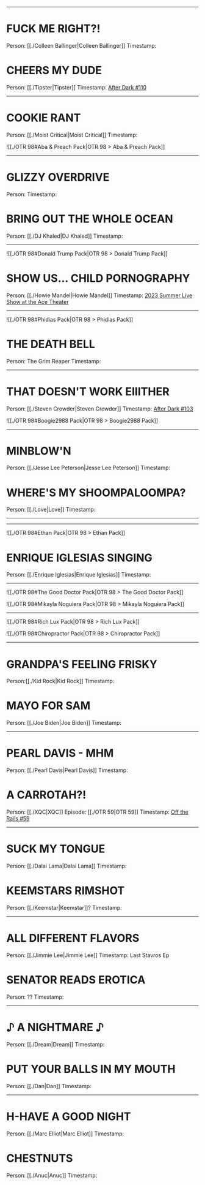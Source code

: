 ___
# FUCK ME RIGHT?!
Person: [[./Colleen Ballinger|Colleen Ballinger]]
Timestamp: 

# CHEERS MY DUDE
Person: [[./Tipster|Tipster]]
Timestamp: [After Dark #110](https://www.youtube.com/watch?v=7oD8nY2Zssk&t=14s)

___
# COOKIE RANT
Person: [[./Moist Critical|Moist Critical]]
Timestamp: 

![[./OTR 98#Aba & Preach Pack|OTR 98 > Aba & Preach Pack]]

___
# GLIZZY OVERDRIVE
Person:
Timestamp:

# BRING OUT THE WHOLE OCEAN
Person: [[./DJ Khaled|DJ Khaled]]
Timestamp:

___

![[./OTR 98#Donald Trump Pack|OTR 98 > Donald Trump Pack]]

# SHOW US...  CHILD PORNOGRAPHY
Person: [[./Howie Mandel|Howie Mandel]]
Timestamp: [2023 Summer Live Show at the Ace Theater](https://www.youtube.com/watch?v=ShNedjrsI_E&t=2581s)

___

![[./OTR 98#Phidias Pack|OTR 98 > Phidias Pack]]

# THE DEATH BELL
Person: The Grim Reaper
Timestamp: 

___
# THAT DOESN'T WORK EIIITHER
Person: [[./Steven Crowder|Steven Crowder]]
Timestamp: [After Dark #103](https://www.youtube.com/watch?v=LWRDQIrF8tc&t=3345s)

![[./OTR 98#Boogie2988 Pack|OTR 98 > Boogie2988 Pack]]

___
# MINBLOW'N
Person: [[./Jesse Lee Peterson|Jesse Lee Peterson]]
Timestamp: 

# WHERE'S MY SHOOMPALOOMPA?
Person: [[./Love|Love]]
Timestamp:

___
___
![[./OTR 98#Ethan Pack|OTR 98 > Ethan Pack]]

# ENRIQUE IGLESIAS SINGING
Person: [[./Enrique Iglesias|Enrique Iglesias]]
Timestamp:

___
![[./OTR 98#The Good Doctor Pack|OTR 98 > The Good Doctor Pack]]

![[./OTR 98#Mikayla Noguiera Pack|OTR 98 > Mikayla Noguiera Pack]]

___

![[./OTR 98#Rich Lux Pack|OTR 98 > Rich Lux Pack]]

![[./OTR 98#Chiropractor Pack|OTR 98 > Chiropractor Pack]]

___
# GRANDPA'S FEELING FRISKY
Person:[[./Kid Rock|Kid Rock]]
Timestamp:

# MAYO FOR SAM
Person: [[./Joe Biden|Joe Biden]]
Timestamp:

___
# PEARL DAVIS - MHM
Person: [[./Pearl Davis|Pearl Davis]]
Timestamp:

# A CARROTAH?!
Person: [[./XQC|XQC]]
Episode: [[./OTR 59|OTR 59]]
Timestamp: [Off the Rails #59](https://www.youtube.com/watch?v=wj-SQVepazg&t=5985s)


___
# SUCK MY TONGUE
Person: [[./Dalai Lama|Dalai Lama]]
Timestamp:

# KEEMSTARS RIMSHOT
Person: [[./Keemstar|Keemstar]]?
Timestamp:

___
# ALL DIFFERENT FLAVORS
Person: [[./Jimmie Lee|Jimmie Lee]]
Timestamp: Last Stavros Ep

# SENATOR READS EROTICA
Person: ??
Timestamp:

___
# ♪ A NIGHTMARE ♪
Person: [[./Dream|Dream]]
Timestamp:

# PUT YOUR BALLS IN MY MOUTH
Person: [[./Dan|Dan]]
Timestamp:

___
# H-HAVE A GOOD NIGHT
Person: [[./Marc Elliot|Marc Elliot]]
Timestamp: 

# CHESTNUTS
Person: [[./Anuc|Anuc]]
Timestamp:



